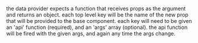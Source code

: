 the data provider expects a function that receives props as the argument and returns an object.
each top level key will be the name of the new prop that will be provided to the base component.
each key will need to be given an 'api' function (required), and an 'args' array (optional).
the api function will be fired with the given args, and again any time the args change.
